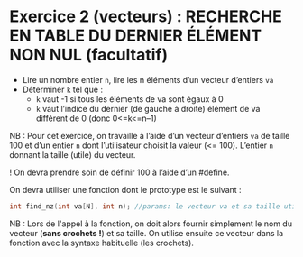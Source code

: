 # Exercice 2 (vecteurs) : RECHERCHE EN TABLE DU DERNIER ÉLÉMENT NON NUL (facultatif)

+ Lire un nombre entier `n`, lire les n éléments d’un vecteur d’entiers `va`
+ Déterminer `k` tel que :
  + `k` vaut -1 si tous les éléments de va sont égaux à 0 
  + `k` vaut l’indice du dernier (de gauche à droite) élément de va différent de 0 (donc 0<=k<=n–1) 

NB : Pour cet exercice, on travaille à l’aide d’un vecteur d’entiers `va` de taille 100 et d’un
entier `n` dont l’utilisateur choisit la valeur (<= 100). L’entier `n` donnant la taille (utile) du vecteur.

! On devra prendre soin de définir 100 à l’aide d’un #define.


On devra utiliser une fonction dont le prototype est le suivant : 

```C
int find_nz(int va[N], int n); //params: le vecteur va et sa taille utile n (retourne -1 si tous les éléments à 0, sinon l'indice de la 1ere val non nulle).
```

NB : Lors de l'appel à la fonction, on doit alors fournir simplement le nom du vecteur (**sans crochets !**) et sa taille. On utilise ensuite ce vecteur dans la fonction avec la syntaxe habituelle (les crochets).